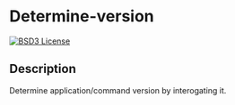 # Determine-version

[![BSD3 License](http://img.shields.io/badge/license-BSD3-brightgreen.svg)][tl;dr Legal: BSD3]


## Description

Determine application/command version by interogating it.



[tl;dr Legal: BSD3]:
  https://tldrlegal.com/license/bsd-3-clause-license-%28revised%29
  "BSD 3-Clause License (Revised)"
